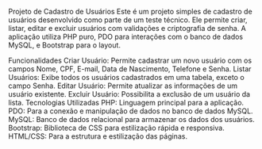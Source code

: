 Projeto de Cadastro de Usuários
Este é um projeto simples de cadastro de usuários desenvolvido como parte de um teste técnico. Ele permite criar, listar, editar e excluir usuários com validações e criptografia de senha. A aplicação utiliza PHP puro, PDO para interações com o banco de dados MySQL, e Bootstrap para o layout.

Funcionalidades
Criar Usuário: Permite cadastrar um novo usuário com os campos Nome, CPF, E-mail, Data de Nascimento, Telefone e Senha.
Listar Usuários: Exibe todos os usuários cadastrados em uma tabela, exceto o campo Senha.
Editar Usuário: Permite atualizar as informações de um usuário existente.
Excluir Usuário: Possibilita a exclusão de um usuário da lista.
Tecnologias Utilizadas
PHP: Linguagem principal para a aplicação.
PDO: Para a conexão e manipulação de dados no banco de dados MySQL.
MySQL: Banco de dados relacional para armazenar os dados dos usuários.
Bootstrap: Biblioteca de CSS para estilização rápida e responsiva.
HTML/CSS: Para a estrutura e estilização das páginas.
